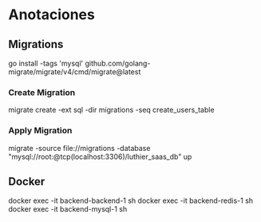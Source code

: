 # Anotaciones

## Migrations

go install -tags 'mysql' github.com/golang-migrate/migrate/v4/cmd/migrate@latest

### Create Migration

migrate create -ext sql -dir migrations -seq create_users_table

### Apply Migration

migrate -source file://migrations -database "mysql://root:@tcp(localhost:3306)/luthier_saas_db" up

## Docker

docker exec -it backend-backend-1 sh
docker exec -it backend-redis-1 sh
docker exec -it backend-mysql-1 sh
